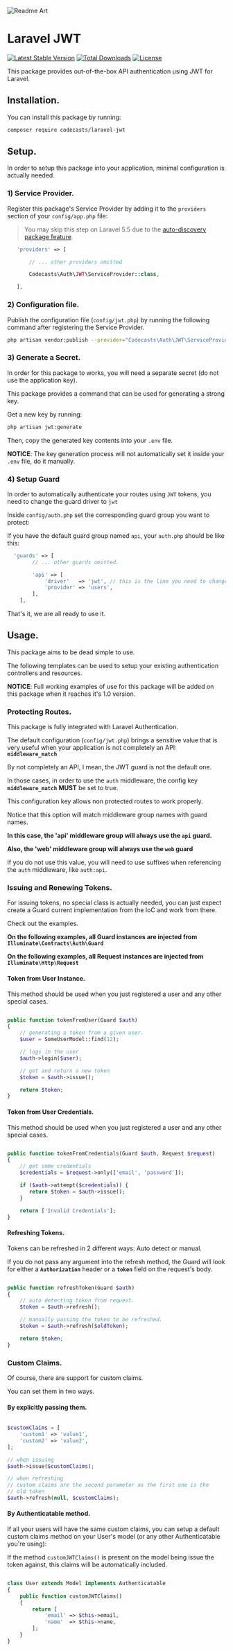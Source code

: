 
![Readme Art](http://imageshack.com/a/img922/4489/tftxQ1.png)

# Laravel JWT

[![Latest Stable Version](https://poser.pugx.org/codecasts/laravel-jwt/v/stable)](https://packagist.org/packages/codecasts/laravel-jwt)
[![Total Downloads](https://poser.pugx.org/codecasts/laravel-jwt/downloads)](https://packagist.org/packages/codecasts/laravel-jwt)
[![License](https://poser.pugx.org/codecasts/laravel-jwt/license)](https://packagist.org/packages/codecasts/laravel-jwt)

This package provides out-of-the-box API authentication using JWT for Laravel.

## Installation.

You can install this package by running:

```bash
composer require codecasts/laravel-jwt
```

## Setup.

In order to setup this package into your application, minimal configuration
is actually needed.

### 1) Service Provider.

Register this package's Service Provider by adding it to the `providers`
section of your `config/app.php` file:

> You may skip this step on Laravel 5.5 due to the [auto-discovery package feature](https://laravel.com/docs/5.5/packages#package-discovery).

```php
   'providers' => [

       // ... other providers omitted

       Codecasts\Auth\JWT\ServiceProvider::class,

   ],
```

### 2) Configuration file.

Publish the configuration file (`config/jwt.php`) by running the
following command after registering the Service Provider.

```bash
php artisan vendor:publish --provider="Codecasts\Auth\JWT\ServiceProvider"
```

### 3) Generate a Secret.

In order for this package to works, you will need a separate secret
(do not use the application key).

This package provides a command that can be used for generating a strong key.

Get a new key by running:

```bash
php artisan jwt:generate
```

Then, copy the generated key contents into your `.env` file.

**NOTICE**: The key generation process will not automatically
set it inside your `.env` file, do it manually.

### 4) Setup Guard

In order to automatically authenticate your routes using `JWT` tokens,
you need to change the guard driver to `jwt`

Inside `config/auth.php` set the corresponding guard group you want to protect:

If you have the default guard group named `api`, your `auth.php`
should be like this:

```php
  'guards' => [
        // ... other guards omitted.

        'api' => [
            'driver'   => 'jwt', // this is the line you need to change.
            'provider' => 'users',
        ],
    ],
```

That's it, we are all ready to use it.



## Usage.

This package aims to be dead simple to use.

The following templates can be used to setup your existing
authentication controllers and resources.

**NOTICE**: Full working examples of use for this package
will be added on this package when it reaches it's 1.0 version.

### Protecting Routes.

This package is fully integrated with Laravel Authentication.

The default configuration (`config/jwt.php`) brings a sensitive value that
is very useful when your application is not completely an API: **`middleware_match`**

By not completely an API, I mean, the JWT guard is not the default one.

In those cases, in order to use the `auth` middleware, the config key
**`middleware_match`** **MUST** be set to true.

This configuration key allows non protected routes to work properly.

Notice that this option will match middleware group names with guard names.

**In this case, the 'api' middleware group will always use the `api` guard.**

**Also, the 'web' middleware group will always use the `web` guard**

If you do not use this value, you will need to use suffixes when referencing the
`auth` middleware, like `auth:api`.


### Issuing and Renewing Tokens.

For issuing tokens, no special class is actually needed,
you can just expect create a Guard current implementation from the IoC and work from there.

Check out the examples.


**On the following examples, all Guard instances are injected from `Illuminate\Contracts\Auth\Guard`**

**On the following examples, all Request instances are injected from  `Illuminate\Http\Request`**

#### Token from User Instance.

This method should be used when you just registered a user and any other
special cases.

```php

public function tokenFromUser(Guard $auth)
{
    // generating a token from a given user.
    $user = SomeUserModel::find(12);

    // logs in the user
    $auth->login($user);

    // get and return a new token
    $token = $auth->issue();

    return $token;
}

```

#### Token from User Credentials.

This method should be used when you just registered a user and any other
special cases.

```php

public function tokenFromCredentials(Guard $auth, Request $request)
{
    // get some credentials
    $credentials = $request->only(['email', 'password']);

    if ($auth->attempt($credentials)) {
       return $token = $auth->issue();
    }

    return ['Invalid Credentials'];
}

```

#### Refreshing Tokens.

Tokens can be refreshed in 2 different ways: Auto detect or manual.

If you do not pass any argument into the refresh method, the Guard will
look for either a **`Authorization`** header or a **`token`** field on the
request's body.

```php

public function refreshToken(Guard $auth)
{
    // auto detecting token from request.
    $token = $auth->refresh();

    // manually passing the token to be refreshed.
    $token = $auth->refresh($oldToken);

    return $token;
}
```

### Custom Claims.

Of course, there are support for custom claims.

You can set them in two ways.

#### By explicitly passing them.

```php

$customClaims = [
    'custom1' => 'value1',
    'custom2' => 'value2',
];

// when issuing
$auth->issue($customClaims);

// when refreshing
// custom claims are the second parameter as the first one is the
// old token
$auth->refresh(null, $customClaims);

```

#### By Authenticatable method.

If all your users will have the same custom claims, you can setup a default
custom claims method on your User's model (or any other Authenticatable you're using):

If the method `customJWTClaims()` is present on the model being issue the token against,
this claims will be automatically included.

```php

class User extends Model implements Authenticatable
{
    public function customJWTClaims()
    {
        return [
            'email' => $this->email,
            'name'  => $this->name,
        ];
    }
}




```
